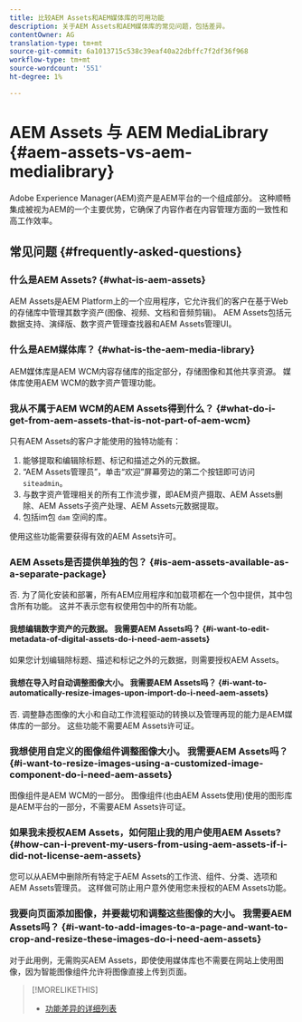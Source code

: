 ```yaml
---
title: 比较AEM Assets和AEM媒体库的可用功能
description: 关于AEM Assets和AEM媒体库的常见问题，包括差异。
contentOwner: AG
translation-type: tm+mt
source-git-commit: 6a1013715c538c39eaf40a22dbffc7f2df36f968
workflow-type: tm+mt
source-wordcount: '551'
ht-degree: 1%

---
```



# AEM Assets 与 AEM MediaLibrary {#aem-assets-vs-aem-medialibrary}

Adobe Experience Manager(AEM)资产是AEM平台的一个组成部分。 这种顺畅集成被视为AEM的一个主要优势，它确保了内容作者在内容管理方面的一致性和高工作效率。

## 常见问题 {#frequently-asked-questions}

### 什么是AEM Assets? {#what-is-aem-assets}

AEM Assets是AEM Platform上的一个应用程序，它允许我们的客户在基于Web的存储库中管理其数字资产(图像、视频、文档和音频剪辑)。 AEM Assets包括元数据支持、演绎版、数字资产管理查找器和AEM Assets管理UI。

### 什么是AEM媒体库？ {#what-is-the-aem-media-library}

AEM媒体库是AEM WCM内容存储库的指定部分，存储图像和其他共享资源。 媒体库使用AEM WCM的数字资产管理功能。

### 我从不属于AEM WCM的AEM Assets得到什么？ {#what-do-i-get-from-aem-assets-that-is-not-part-of-aem-wcm}

只有AEM Assets的客户才能使用的独特功能有：

1. 能够提取和编辑除标题、标记和描述之外的元数据。
1. “AEM Assets管理员”，单击“欢迎”屏幕旁边的第二个按钮即可访问 `siteadmin`。
1. 与数字资产管理相关的所有工作流步骤，即AEM资产摄取、AEM Assets删除、AEM Assets子资产处理、AEM Assets元数据提取。
1. 包括im包 `dam` 空间的库。

使用这些功能需要获得有效的AEM Assets许可。

### AEM Assets是否提供单独的包？ {#is-aem-assets-available-as-a-separate-package}

否. 为了简化安装和部署，所有AEM应用程序和加载项都在一个包中提供，其中包含所有功能。 这并不表示您有权使用包中的所有功能。

#### 我想编辑数字资产的元数据。 我需要AEM Assets吗？ {#i-want-to-edit-metadata-of-digital-assets-do-i-need-aem-assets}

如果您计划编辑除标题、描述和标记之外的元数据，则需要授权AEM Assets。

#### 我想在导入时自动调整图像大小。 我需要AEM Assets吗？ {#i-want-to-automatically-resize-images-upon-import-do-i-need-aem-assets}

否. 调整静态图像的大小和自动工作流程驱动的转换以及管理再现的能力是AEM媒体库的一部分。 这些功能不需要AEM Assets许可证。

### 我想使用自定义的图像组件调整图像大小。 我需要AEM Assets吗？ {#i-want-to-resize-images-using-a-customized-image-component-do-i-need-aem-assets}

图像组件是AEM WCM的一部分。 图像组件(也由AEM Assets使用)使用的图形库是AEM平台的一部分，不需要AEM Assets许可证。

### 如果我未授权AEM Assets，如何阻止我的用户使用AEM Assets? {#how-can-i-prevent-my-users-from-using-aem-assets-if-i-did-not-license-aem-assets}

您可以从AEM中删除所有特定于AEM Assets的工作流、组件、分类、选项和AEM Assets管理员。 这样做可防止用户意外使用您未授权的AEM Assets功能。

### 我要向页面添加图像，并要裁切和调整这些图像的大小。 我需要AEM Assets吗？ {#i-want-to-add-images-to-a-page-and-want-to-crop-and-resize-these-images-do-i-need-aem-assets}

对于此用例，无需购买AEM Assets，即使使用媒体库也不需要在网站上使用图像，因为智能图像组件允许将图像直接上传到页面。

>[!MORELIKETHIS]
>
>* [功能差异的详细列表](https://docs.adobe.com/content/help/en/experience-manager-65/assets/administer/medialibrary.html#listoffeatures)

